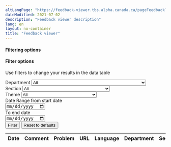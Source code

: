 ```yaml
---
altLangPage: "https://feedback-viewer.tbs.alpha.canada.ca/pageFeedback?lang=fr"
dateModified: 2021-07-02
description: "Feedback viewer description"
lang: en
layout: no-container
title: "Feedback viewer"
---
```

<div class="container">
    <h4 class="wb-inv">Filtering options</h4>
    <form class="wb-tables-filter" data-bind-to="problemTable">
        <h4 class="h4">Filter options</h4>
        <p class="mrgn-tp-md">Use filters to change your results in the data table</p>
        <div class="row">
            <div class="col-sm-6">
                <div class="form-group">
                    <label for="Department">Department</label>
                    <select class="form-control" id="Department" name="Department" data-column="7">
                        <option value="">All</option>
                        <option value="CRA">Canada Revenue Agency</option>
                        <option value="DFO">Department of Fisheries and Oceans</option>
                        <option value="Employment and Social Development Canada">Employment and Social Development Canada</option>
                        <option value="FCAC">Financial Consumer Agency of Canada</option>
                        <option value="FIN">Department of Finance</option>
                        <option value="Health Canada">Health Canada</option>
                        <option value="ISED">Innovation, Science and Economic Development Canada</option>
                        <option value="NRC">National Research Council</option>
                        <option value="Public Health Agency of Canada">Public Health Agency of Canada</option>
                        <option value="PSPC">Public Services and Procurement Canada</option>
                        <option value="TBS">Treasury Board of Canada Secretariat</option>
                    <!-- DEPARTMENTS -->
                    </select>
                </div>
                <div class="form-group">
                    <label for="Section">Section</label>
                    <select class="form-control" id="Section" name="Section" data-column="8">
                        <option value="">All</option>
                        <option value="travel-wizard">travel-wizard</option>
                        <option value="COVID">COVID</option>
                        <option value="CRB">CRB</option>
                        <option value="Vaccines">Vaccines</option>
                        <option value="CRSB">CRSB</option>
                        <option value="PTR">PTR</option>
                        <option value="COVID Alert">COVID Alert</option>
                        <option value="CRSB">CRSB</option>
                        <option value="CEWS">CEWS</option>
                        <option value="CERS">CERS</option>
                        <option value="Business">Business</option>
                        <option value="WFHE">WFHE</option>
                        <option value="ITB">ITB</option>
                        <option value="ECM">ECM</option>
                        <option value="Health">Health</option>
                        <option value="Pay">Pay</option>
                        <option value="CIG">CIG</option>
                        <option value="Sign in">Sign in</option>
                        <option value="PIT">PIT</option>
                        <option value="GST/HST">GST/HST</option>
                        <option value="CERB">CERB</option>
                        <option value="Design system">Design system</option>
                        <option value="Retirement planning">Retirement planning</option>
                        <option value="Skills for Success">Skills for Success</option>
                        <option value="COVID-19 data trends">COVID-19 data trends</option>
                        <option value="Social Development Partnerships Program">Social Development Partnerships Program</option>
                        <option value="OBJ">OBJ</option>
                        <option value="Mortgages">Mortgages</option>
                        <option value="CEWS-CRHP">CEWS-CRHP</option>
                    </select>
                </div>
                <div class="form-group">
                    <label for="Theme">Theme</label>
                    <select class="form-control" id="Theme" name="Theme" data-column="9">
                        <option value="">All</option>
                        <option value="Business">Business</option>
                        <option value="COVID">COVID</option>
                        <option value="Environment and natural resources">Environment and Natural Resources</option>
                        <option value="Health">Health</option>
                        <option value="Money and finances">Money and Finances</option>
                        <option value="Public Service">Public Service</option>
                        <option value="Science and innovation">Science and Innovation</option>
                        <option value="Travel">Travel</option>
                        <option value="Taxes">Taxes</option>
                        <!-- THEMES -->
                    </select>
                </div>
            </div>
            <div class="col-sm-6">
                <div class="form-group">
                    <label for="min">Date Range
                        <span class="wb-inv">from start date</span>
                    </label>
                    <div class="form-inline">
                        <div class="form-group">
                            <input type="date" class="form-control" id="min" name="min" data-column="0">
                        </div>
                        <label for="max">To
                            <span class="wb-inv">end date</span>
                        </label>
                        <div class="form-group">
                            <input type="date" class="form-control" id="max" name="max" data-column="0">
                        </div>
                    </div>
                </div>
            </div>
        </div>
        <div class="form-group mrgn-bttm-xl">
          <button type="submit" class="btn btn-primary" aria-controls="problemTable">Filter</button>
          <button type="reset" class="btn btn-link">Reset to defaults</button>
        </div>
    </form>
</div>
<table class="wb-tables table"
       id="problemTable"
       data-wb-tables='{ 
        "ajaxSource": "ajax/problemData.json",
        "columns": [
          {
            "data": "problemDate"
          }, {
            "data": "problemDetails"
          }, {
            "data": "problem"
          }, {
            "data": "url"
          }, {
            "data": "language"
          }, {
            "data": "institution"
          }, {
            "data": "section"
          }, {
            "data": "theme"
         }
        ],
        "retrieve": true,
        "serverSide": true
      }'>
  <thead>
    <tr>
      <th>Date</th>
      <th>Comment</th>
      <th>Problem</th>
      <th>URL</th>
      <th>Language</th>
      <th>Department</th>
      <th>Section</th>
      <th>Theme</th>
    </tr>
  </thead>
</table>
